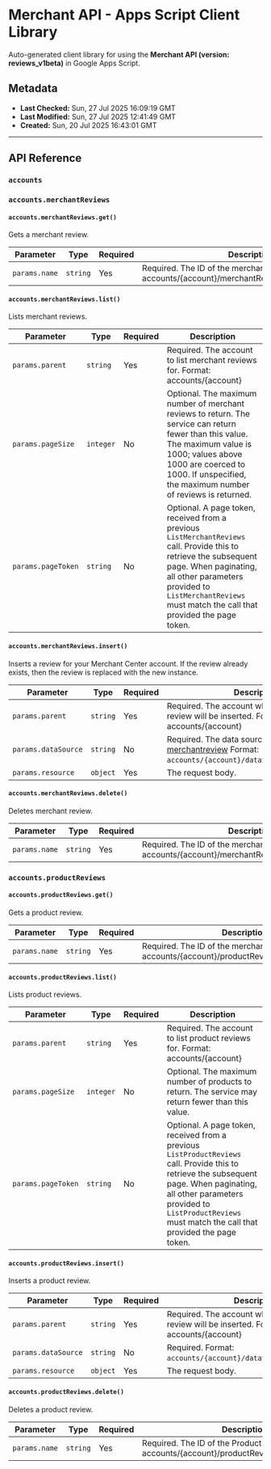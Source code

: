 # Merchant API - Apps Script Client Library

Auto-generated client library for using the **Merchant API (version: reviews_v1beta)** in Google Apps Script.

## Metadata

- **Last Checked:** Sun, 27 Jul 2025 16:09:19 GMT
- **Last Modified:** Sun, 27 Jul 2025 12:41:49 GMT
- **Created:** Sun, 20 Jul 2025 16:43:01 GMT



---

## API Reference

### `accounts`

### `accounts.merchantReviews`

#### `accounts.merchantReviews.get()`

Gets a merchant review.

| Parameter | Type | Required | Description |
|---|---|---|---|
| `params.name` | `string` | Yes | Required. The ID of the merchant review. Format: accounts/{account}/merchantReviews/{merchantReview} |

#### `accounts.merchantReviews.list()`

Lists merchant reviews.

| Parameter | Type | Required | Description |
|---|---|---|---|
| `params.parent` | `string` | Yes | Required. The account to list merchant reviews for. Format: accounts/{account} |
| `params.pageSize` | `integer` | No | Optional. The maximum number of merchant reviews to return. The service can return fewer than this value. The maximum value is 1000; values above 1000 are coerced to 1000. If unspecified, the maximum number of reviews is returned. |
| `params.pageToken` | `string` | No | Optional. A page token, received from a previous `ListMerchantReviews` call. Provide this to retrieve the subsequent page. When paginating, all other parameters provided to `ListMerchantReviews` must match the call that provided the page token. |

#### `accounts.merchantReviews.insert()`

Inserts a review for your Merchant Center account. If the review already exists, then the review is replaced with the new instance.

| Parameter | Type | Required | Description |
|---|---|---|---|
| `params.parent` | `string` | Yes | Required. The account where the merchant review will be inserted. Format: accounts/{account} |
| `params.dataSource` | `string` | No | Required. The data source of the [merchantreview](https://support.google.com/merchants/answer/7045996?sjid=5253581244217581976-EU) Format: `accounts/{account}/dataSources/{datasource}`. |
| `params.resource` | `object` | Yes | The request body. |

#### `accounts.merchantReviews.delete()`

Deletes merchant review.

| Parameter | Type | Required | Description |
|---|---|---|---|
| `params.name` | `string` | Yes | Required. The ID of the merchant review. Format: accounts/{account}/merchantReviews/{merchantReview} |

### `accounts.productReviews`

#### `accounts.productReviews.get()`

Gets a product review.

| Parameter | Type | Required | Description |
|---|---|---|---|
| `params.name` | `string` | Yes | Required. The ID of the merchant review. Format: accounts/{account}/productReviews/{productReview} |

#### `accounts.productReviews.list()`

Lists product reviews.

| Parameter | Type | Required | Description |
|---|---|---|---|
| `params.parent` | `string` | Yes | Required. The account to list product reviews for. Format: accounts/{account} |
| `params.pageSize` | `integer` | No | Optional. The maximum number of products to return. The service may return fewer than this value. |
| `params.pageToken` | `string` | No | Optional. A page token, received from a previous `ListProductReviews` call. Provide this to retrieve the subsequent page. When paginating, all other parameters provided to `ListProductReviews` must match the call that provided the page token. |

#### `accounts.productReviews.insert()`

Inserts a product review.

| Parameter | Type | Required | Description |
|---|---|---|---|
| `params.parent` | `string` | Yes | Required. The account where the product review will be inserted. Format: accounts/{account} |
| `params.dataSource` | `string` | No | Required. Format: `accounts/{account}/dataSources/{datasource}`. |
| `params.resource` | `object` | Yes | The request body. |

#### `accounts.productReviews.delete()`

Deletes a product review.

| Parameter | Type | Required | Description |
|---|---|---|---|
| `params.name` | `string` | Yes | Required. The ID of the Product review. Format: accounts/{account}/productReviews/{productReview} |